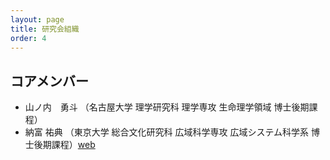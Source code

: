 ```yaml
---
layout: page
title: 研究会組織
order: 4
---
```


## コアメンバー

- 山ノ内　勇斗 （名古屋大学 理学研究科 理学専攻 生命理学領域 博士後期課程）
- 納富 祐典 （東京大学 総合文化研究科 広域科学専攻 広域システム科学系 博士後期課程）<a href="https://jpmyrmecol.com/" target="_blank" rel="noopener noreferrer">web</a>
